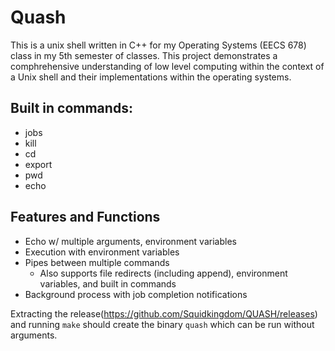 # Quash

This is a unix shell written in C++ for my Operating Systems (EECS 678) class in my 5th semester of classes.
This project demonstrates a comphrehensive understanding of low level computing within the context of a Unix shell and their implementations within the operating systems.

## Built in commands:
* jobs
* kill
* cd
* export
* pwd
* echo

## Features and Functions
* Echo w/ multiple arguments, environment variables
* Execution with environment variables
* Pipes between multiple commands
  - Also supports file redirects (including append), environment variables, and built in commands
* Background process with job completion notifications

Extracting the release(https://github.com/Squidkingdom/QUASH/releases) and running `make` should create the binary `quash` which can be run without arguments.
